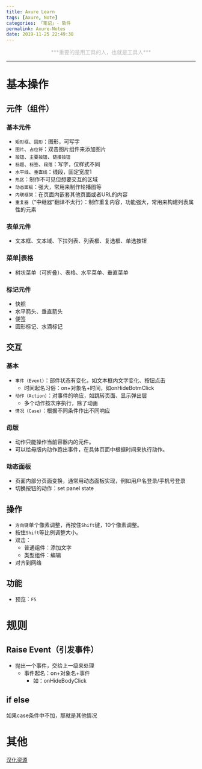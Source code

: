```yaml
---
title: Axure Learn
tags: [Axure, Note]
categories: 「笔记」- 软件
permalink: Axure-Notes
date: 2019-11-25 22:49:38
---
```

<center> <font color="#bababa">
***重要的是用工具的人，也就是工具人***

</font> </center>
<!--more-->

---

# 基本操作  

## 元件（组件）

### 基本元件

- `矩形框`、`圆形`：图形，可写字
- `图片`、`占位符`：双击图片组件来添加图片
- `按钮`、`主要按钮`、`链接按钮`
- `标题`、`标签`、`段落`：写字，仅样式不同
- `水平线`、`垂直线`：线段，固定宽度1
- `热区`：制作不可见但想要交互的区域
- `动态面板`：强大，常用来制作轮播图等
- `内联框架`：在页面内嵌套其他页面或者URL的内容
- `重复器`（“中继器”翻译不太行）：制作重复内容，功能强大，常用来构建列表属性的元素

### 表单元件

- 文本框、文本域、下拉列表、列表框、复选框、单选按钮

### 菜单|表格  

- 树状菜单（可折叠）、表格、水平菜单、垂直菜单

### 标记元件

- 快照
- 水平箭头、垂直箭头
- 便签
- 圆形标记、水滴标记

## 交互  

### 基本

- `事件（Event）`：部件状态有变化，如文本框内文字变化、按钮点击
    + 时间起名习俗：on+对象名+时间，如onHideBotmClick
- `动作（Action）`：对事件的响应，如跳转页面、显示弹出层
    + 多个动作按次序执行，除了动画
- `情况（Case）`：根据不同条件作出不同响应

### 母版

- 动作只能操作当前容器内的元件。
- 可以给母版内动作跑出事件，在具体页面中根据时间来执行动作。

### 动态面板

- 页面内部分页面变换，通常用动态面板实现，例如用户名登录/手机号登录
- 切换按钮的动作：set panel state

## 操作  

- `方向键`单个像素调整，再按住`Shift`键，10个像素调整。
- 按住`Shift`等比例调整大小。
- 双击：
    + 普通组件：添加文字
    + 类型组件：编辑
- 对齐到网络

## 功能  

- 预览：`F5`

# 规则

## Raise Event（引发事件）

- 抛出一个事件，交给上一级来处理
  - 事件起名：on+对象名+事件
    - 如：onHideBodyClick

## if else

如果case条件中不加，那就是其他情况

# 其他  

[汉化资源](http://www.chanpinban.com/downloads/)

